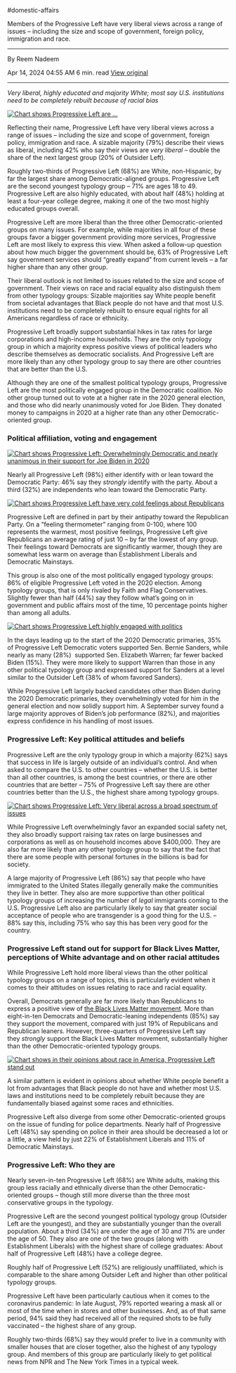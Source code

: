 #domestic-affairs 

Members of the Progressive Left have very liberal views across a range of issues – including the size and scope of government, foreign policy, immigration and race.

---

By Reem Nadeem

Apr 14, 2024 04:55 AM
6 min. read
[View original](https://www.pewresearch.org/politics/2021/11/09/progressive-left/)

---

_Very liberal, highly educated and majority White; most say U.S. institutions need to be completely rebuilt because of racial bias_

[![Chart shows Progressive Left are ...](https://www.pewresearch.org/wp-content/uploads/sites/20/2021/11/PP_2021.11.09_political-typology_11-01.png?w=640)](https://www.pewresearch.org/politics/2021/11/09/progressive-left/pp_2021-11-09_political-typology_11-01-png/)

Reflecting their name, Progressive Left have very liberal views across a range of issues – including the size and scope of government, foreign policy, immigration and race. A sizable majority (79%) describe their views as liberal, including 42% who say their views are _very liberal –_ double the share of the next largest group (20% of Outsider Left).

Roughly two-thirds of Progressive Left (68%) are White, non-Hispanic, by far the largest share among Democratic-aligned groups. Progressive Left are the second youngest typology group – 71% are ages 18 to 49. Progressive Left are also highly educated, with about half (48%) holding at least a four-year college degree, making it one of the two most highly educated groups overall.

Progressive Left are more liberal than the three other Democratic-oriented groups on many issues. For example, while majorities in all four of these groups favor a bigger government providing more services, Progressive Left are most likely to express this view. When asked a follow-up question about how much bigger the government should be, 63% of Progressive Left say government services should “greatly expand” from current levels – a far higher share than any other group.

Their liberal outlook is not limited to issues related to the size and scope of government. Their views on race and racial equality also distinguish them from other typology groups: Sizable majorities say White people benefit from societal advantages that Black people do not have and that most U.S. institutions need to be completely rebuilt to ensure equal rights for all Americans regardless of race or ethnicity.

Progressive Left broadly support substantial hikes in tax rates for large corporations and high-income households. They are the only typology group in which a majority express positive views of political leaders who describe themselves as democratic socialists. And Progressive Left are more likely than any other typology group to say there are other countries that are better than the U.S.

Although they are one of the smallest political typology groups, Progressive Left are the most politically engaged group in the Democratic coalition. No other group turned out to vote at a higher rate in the 2020 general election, and those who did nearly unanimously voted for Joe Biden. They donated money to campaigns in 2020 at a higher rate than any other Democratic-oriented group.

### Political affiliation, voting and engagement

[![Chart shows Progressive Left: Overwhelmingly Democratic and nearly unanimous in their support for Joe Biden in 2020](https://www.pewresearch.org/wp-content/uploads/sites/20/2021/11/PP_2021.11.09_political-typology_11-02.png?w=640)](https://www.pewresearch.org/politics/2021/11/09/progressive-left/pp_2021-11-09_political-typology_11-02-png/)

Nearly all Progressive Left (98%) either identify with or lean toward the Democratic Party: 46% say they _strongly_ identify with the party. About a third (32%) are independents who lean toward the Democratic Party.

[![Chart shows Progressive Left have very cold feelings about Republicans](https://www.pewresearch.org/wp-content/uploads/sites/20/2021/11/PP_2021.11.09_political-typology_11-03.png?w=310)](https://www.pewresearch.org/politics/2021/11/09/progressive-left/pp_2021-11-09_political-typology_11-03-png/)

Progressive Left are defined in part by their antipathy toward the Republican Party. On a “feeling thermometer” ranging from 0-100, where 100 represents the warmest, most positive feelings, Progressive Left give Republicans an average rating of just 10 – by far the lowest of any group. Their feelings toward Democrats are significantly warmer, though they are somewhat less warm on average than Establishment Liberals and Democratic Mainstays.

This group is also one of the most politically engaged typology groups: 86% of eligible Progressive Left voted in the 2020 election. Among typology groups, that is only rivaled by Faith and Flag Conservatives. Slightly fewer than half (44%) say they follow what’s going on in government and public affairs most of the time, 10 percentage points higher than among all adults.

[![Chart shows Progressive Left highly engaged with politics](https://www.pewresearch.org/wp-content/uploads/sites/20/2021/11/PP_2021.11.09_political-typology_11-04.png?w=310)](https://www.pewresearch.org/politics/2021/11/09/progressive-left/pp_2021-11-09_political-typology_11-04-png/)

In the days leading up to the start of the 2020 Democratic primaries, 35% of Progressive Left Democratic voters supported Sen. Bernie Sanders, while nearly as many (28%)  supported Sen. Elizabeth Warren; far fewer backed Biden (15%). They were more likely to support Warren than those in any other political typology group and expressed support for Sanders at a level similar to the Outsider Left (38% of whom favored Sanders).

While Progressive Left largely backed candidates other than Biden during the 2020 Democratic primaries, they overwhelmingly voted for him in the general election and now solidly support him. A September survey found a large majority approves of Biden’s job performance (82%), and majorities express confidence in his handling of most issues.

### Progressive Left: Key political attitudes and beliefs

Progressive Left are the only typology group in which a majority (62%) says that success in life is largely outside of an individual’s control. And when asked to compare the U.S. to other countries – whether the U.S. is better than all other countries, is among the best countries, or there are other countries that are better – 75% of Progressive Left say there are other countries better than the U.S., the highest share among typology groups.

[![Chart shows Progressive Left: Very liberal across a broad spectrum of issues](https://www.pewresearch.org/wp-content/uploads/sites/20/2021/11/PP_2021.11.09_political-typology_11-05.png?w=640)](https://www.pewresearch.org/politics/2021/11/09/progressive-left/pp_2021-11-09_political-typology_11-05-png/)

While Progressive Left overwhelmingly favor an expanded social safety net, they also broadly support raising tax rates on large businesses and corporations as well as on household incomes above $400,000. They are also far more likely than any other typology group to say that the fact that there are some people with personal fortunes in the billions is bad for society.

A large majority of Progressive Left (86%) say that people who have immigrated to the United States illegally generally make the communities they live in better. They also are more supportive than other political typology groups of increasing the number of _legal_ immigrants coming to the U.S. Progressive Left also are particularly likely to say that greater social acceptance of people who are transgender is a good thing for the U.S. – 88% say this, including 75% who say this has been very good for the country.

### Progressive Left stand out for support for Black Lives Matter, perceptions of White advantage and on other racial attitudes

While Progressive Left hold more liberal views than the other political typology groups on a range of topics, this is particularly evident when it comes to their attitudes on issues relating to race and racial equality.

Overall, Democrats generally are far more likely than Republicans to express a positive view of [the Black Lives Matter movement](https://www.pewresearch.org/short-reads/2021/09/27/support-for-black-lives-matter-declined-after-george-floyd-protests-but-has-remained-unchanged-since/). More than eight-in-ten Democrats and Democratic-leaning independents (85%) say they support the movement, compared with just 19% of Republicans and Republican leaners. However, three-quarters of Progressive Left say they _strongly_ support the Black Lives Matter movement, substantially higher than the other Democratic-oriented typology groups.

[![Chart shows in their opinions about race in America, Progressive Left stand out](https://www.pewresearch.org/wp-content/uploads/sites/20/2021/11/PP_2021.11.09_political-typology_11-06.png?w=640)](https://www.pewresearch.org/politics/2021/11/09/progressive-left/pp_2021-11-09_political-typology_11-06-png/)

A similar pattern is evident in opinions about whether White people benefit a lot from advantages that Black people do not have and whether most U.S. laws and institutions need to be completely rebuilt because they are fundamentally biased against some races and ethnicities.

Progressive Left also diverge from some other Democratic-oriented groups on the issue of funding for police departments. Nearly half of Progressive Left (48%) say spending on police in their area should be decreased a lot or a little, a view held by just 22% of Establishment Liberals and 11% of Democratic Mainstays.

### Progressive Left: Who they are

Nearly seven-in-ten Progressive Left (68%) are White adults, making this group less racially and ethnically diverse than the other Democratic-oriented groups – though still more diverse than the three most conservative groups in the typology.

Progressive Left are the second youngest political typology group (Outsider Left are the youngest), and they are substantially younger than the overall population. About a third (34%) are under the age of 30 and 71% are under the age of 50. They also are one of the two groups (along with Establishment Liberals) with the highest share of college graduates: About half of Progressive Left (48%) have a college degree.

Roughly half of Progressive Left (52%) are religiously unaffiliated, which is comparable to the share among Outsider Left and higher than other political typology groups.

Progressive Left have been particularly cautious when it comes to the coronavirus pandemic: In late August, 79% reported wearing a mask all or most of the time when in stores and other businesses. And, as of that same period, 94% said they had received all of the required shots to be fully vaccinated – the highest share of any group.

Roughly two-thirds (68%) say they would prefer to live in a community with smaller houses that are closer together, also the highest of any typology group. And members of this group are particularly likely to get political news from NPR and The New York Times in a typical week.